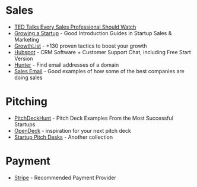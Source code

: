 # Sales

* [TED Talks Every Sales Professional Should Watch](https://blog.hubspot.com/sales/ted-talks-sales-pros-should-watch-list)
* [Growing a Startup](https://www.julian.com/guide/growth/intro) - Good Introduction Guides in Startup Sales & Marketing
* [GrowthList](https://www.thegrowthlist.co/) - +130 proven tactics to boost your growth
* [Hubspot](https://www.hubspot.de/) - CRM Software + Customer Support Chat, including Free Start Version
* [Hunter](https://hunter.io/) - Find email addresses of a domain
* [Sales Email](http://goodsalesemails.com/) - Good examples of how some of the best companies are doing sales


# Pitching

* [PitchDeckHunt](https://www.pitchdeckhunt.com/) - Pitch Deck Examples From the Most Successful Startups
* [OpenDeck](https://opendeck.app/) - inspiration for your next pitch deck
* [Startup Pitch Desks](https://www.cirrusinsight.com/blog/startup-pitch-decks) - Another collection


# Payment

* [Stripe](https://stripe.com/) - Recommended Payment Provider
